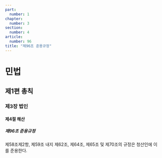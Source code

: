 ```yaml
---
part:
  number: 1
chapter:
  number: 3
section:
  number: 4
article:
  number: 96
title: "제96조 준용규정"
---
```

# 민법

## 제1편 총칙

### 제3장 법인

#### 제4절 해산

##### 제96조 준용규정

제58조제2항, 제59조 내지 제62조, 제64조, 제65조 및 제70조의 규정은 청산인에 이를 준용한다.
